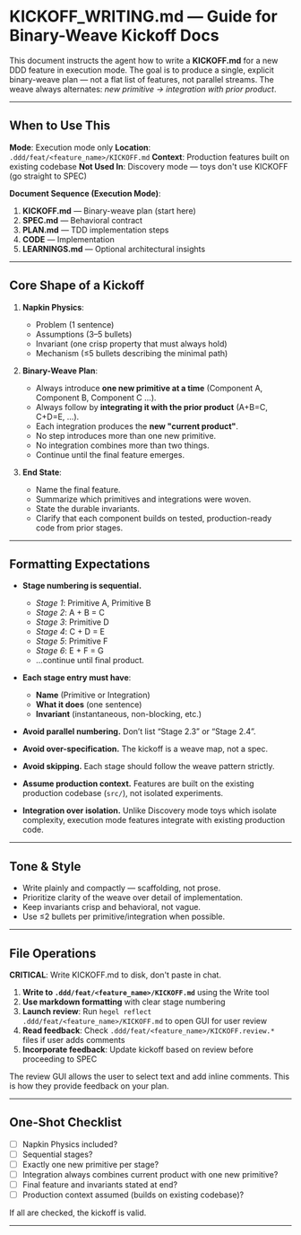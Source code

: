 # KICKOFF_WRITING.md — Guide for Binary-Weave Kickoff Docs

This document instructs the agent how to write a **KICKOFF.md** for a new DDD feature in execution mode.
The goal is to produce a single, explicit binary-weave plan — not a flat list of features, not parallel streams.
The weave always alternates: *new primitive → integration with prior product*.

---

## When to Use This

**Mode**: Execution mode only
**Location**: `.ddd/feat/<feature_name>/KICKOFF.md`
**Context**: Production features built on existing codebase
**Not Used In**: Discovery mode — toys don't use KICKOFF (go straight to SPEC)

**Document Sequence (Execution Mode)**:
1. **KICKOFF.md** — Binary-weave plan (start here)
2. **SPEC.md** — Behavioral contract
3. **PLAN.md** — TDD implementation steps
4. **CODE** — Implementation
5. **LEARNINGS.md** — Optional architectural insights

---

## Core Shape of a Kickoff

1. **Napkin Physics**:  
   - Problem (1 sentence)  
   - Assumptions (3–5 bullets)  
   - Invariant (one crisp property that must always hold)  
   - Mechanism (≤5 bullets describing the minimal path)  

2. **Binary-Weave Plan**:
   - Always introduce **one new primitive at a time** (Component A, Component B, Component C …).
   - Always follow by **integrating it with the prior product** (A+B=C, C+D=E, …).
   - Each integration produces the **new "current product"**.
   - No step introduces more than one new primitive.
   - No integration combines more than two things.
   - Continue until the final feature emerges.  

3. **End State**:
   - Name the final feature.
   - Summarize which primitives and integrations were woven.
   - State the durable invariants.
   - Clarify that each component builds on tested, production-ready code from prior stages.  

---

## Formatting Expectations

- **Stage numbering is sequential.**  
  - *Stage 1*: Primitive A, Primitive B  
  - *Stage 2*: A + B = C  
  - *Stage 3*: Primitive D  
  - *Stage 4*: C + D = E  
  - *Stage 5*: Primitive F  
  - *Stage 6*: E + F = G  
  - …continue until final product.  

- **Each stage entry must have**:
  - **Name** (Primitive or Integration)
  - **What it does** (one sentence)
  - **Invariant** (instantaneous, non-blocking, etc.)  

- **Avoid parallel numbering.** Don’t list “Stage 2.3” or “Stage 2.4”.  
- **Avoid over-specification.** The kickoff is a weave map, not a spec.  
- **Avoid skipping.** Each stage should follow the weave pattern strictly.
- **Assume production context.** Features are built on the existing production codebase (`src/`), not isolated experiments.
- **Integration over isolation.** Unlike Discovery mode toys which isolate complexity, execution mode features integrate with existing production code.  

---

## Tone & Style

- Write plainly and compactly — scaffolding, not prose.  
- Prioritize clarity of the weave over detail of implementation.  
- Keep invariants crisp and behavioral, not vague.  
- Use ≤2 bullets per primitive/integration when possible.  

---

## File Operations

**CRITICAL**: Write KICKOFF.md to disk, don't paste in chat.

1. **Write to `.ddd/feat/<feature_name>/KICKOFF.md`** using the Write tool
2. **Use markdown formatting** with clear stage numbering
3. **Launch review**: Run `hegel reflect .ddd/feat/<feature_name>/KICKOFF.md` to open GUI for user review
4. **Read feedback**: Check `.ddd/feat/<feature_name>/KICKOFF.review.*` files if user adds comments
5. **Incorporate feedback**: Update kickoff based on review before proceeding to SPEC

The review GUI allows the user to select text and add inline comments. This is how they provide feedback on your plan.

---

## One-Shot Checklist

- [ ] Napkin Physics included?
- [ ] Sequential stages?
- [ ] Exactly one new primitive per stage?
- [ ] Integration always combines current product with one new primitive?
- [ ] Final feature and invariants stated at end?
- [ ] Production context assumed (builds on existing codebase)?

If all are checked, the kickoff is valid.

---